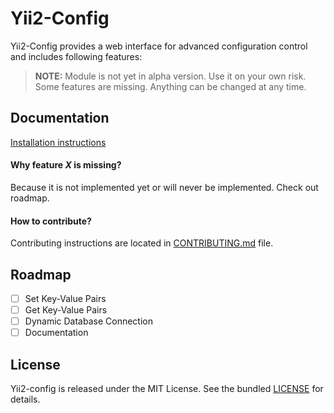 Yii2-Config
===========

Yii2-Config provides a web interface for advanced configuration control and includes following features:

> **NOTE:** Module is not yet in alpha version. Use it on your own risk. Some features are missing. Anything can be changed at any time.

## Documentation

[Installation instructions](docs/installation.md)

#### Why feature *X* is missing?
Because it is not implemented yet or will never be implemented. Check out roadmap.

#### How to contribute?

Contributing instructions are located in [CONTRIBUTING.md](CONTRIBUTING.md) file.

## Roadmap

- [ ] Set Key-Value Pairs
- [ ] Get Key-Value Pairs
- [ ] Dynamic Database Connection
- [ ] Documentation

## License

Yii2-config is released under the MIT License. See the bundled [LICENSE](LICENSE) for details.
